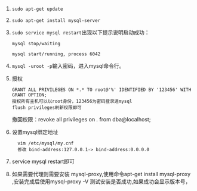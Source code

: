 1.    `sudo apt-get update`

2.  `sudo apt-get install mysql-server`

3.  `sudo service mysql restart`出现以下提示说明启动成功：
        
        mysql stop/waiting
        
        mysql start/running, process 6042
        
4.    `mysql -uroot -p`输入密码，进入mysql命令行。

5.    授权
    
          GRANT ALL PRIVILEGES ON *.* TO root@'%' IDENTIFIED BY '123456' WITH GRANT OPTION;
          授权所有主机可以以root身份，123456为密码登录进mysql
          flush privileges刷新权限即可
           
      撤回权限：revoke all privileges on *.* from dba@localhost;     
           
6.  设置mysql绑定地址
    
          vim /etc/mysql/my.cnf
          修改 bind-address:127.0.0.1-> bind-address:0.0.0.0
    
7. service mysql restart即可

8. 如果需要代理则需要安装 mysql-proxy,使用命令apt-get install mysql-proxy ,安装完成后使用mysql-proxy -V 测试安装是否成功,如果成功会显示版本号，
